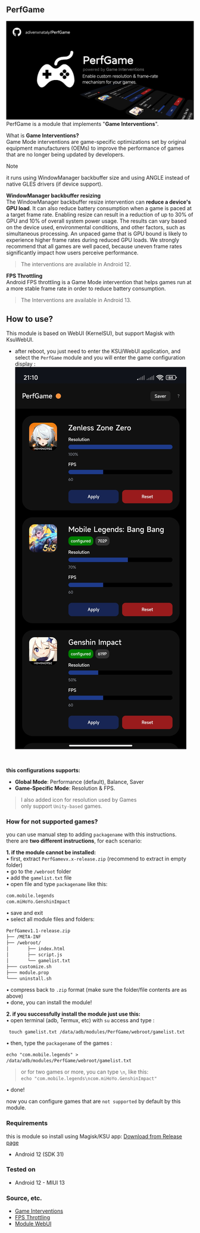## PerfGame
![banner](https://github.com/adivenxnataly/PerfGame/blob/main/files/perfbanner.png)
PerfGame is a module that implements "**Game Interventions**".

What is **Game Interventions?** <br>
Game Mode interventions are game-specific optimizations set by original equipment manufacturers (OEMs) to improve the performance of games that are no longer being updated by developers.

> [!NOTE]
> it runs using WindowManager backbuffer size and using ANGLE instead of native GLES drivers (if device support).

**WindowManager backbuffer resizing** <br>
The WindowManager backbuffer resize intervention can **reduce a device's GPU load**. It can also reduce battery consumption when a game is paced at a target frame rate.
Enabling resize can result in a reduction of up to 30% of GPU and 10% of overall system power usage. The results can vary based on the device used, environmental conditions, and other factors, such as simultaneous processing.
An unpaced game that is GPU bound is likely to experience higher frame rates during reduced GPU loads.
We strongly recommend that all games are well paced, because uneven frame rates significantly impact how users perceive performance.
<br>
> The interventions are available in Android 12.

**FPS Throttling**<br>
Android FPS throttling is a Game Mode intervention that helps games run at a more stable frame rate in order to reduce battery consumption.
<br>
> The Interventions are available in Android 13.


## How to use?
This module is based on WebUI (KernelSU), but support Magisk with KsuWebUI.
 - after reboot, you just need to enter the KSU/WebUI application, and select the `PerfGame` module and you will enter the game configuration display :
![screenshot](https://github.com/adivenxnataly/PerfGame/blob/main/files/perfgame.jpg)
<br>

**this configurations supports:**
 - **Global Mode**: Performance (default), Balance, Saver
 - **Game-Specific Mode**: Resolution & FPS.
 > I also added icon for resolution used by Games <br>
 > only support `Unity-based` games.

### How for not supported games? 
you can use manual step to adding `packagename` with this instructions. <br>
there are **two different instructions**, for each scenario: <br>

**1. if the module cannot be installed:** <br>
• first, extract `PerfGamevx.x-release.zip` (recommend to extract in empty folder)<br>
• go to the `/webroot` folder <br>
• add the `gamelist.txt` file <br>
• open file and type `packagename` like this: <br>

    com.mobile.legends
    com.miHoYo.GenshinImpact

• save and exit <br>
• select all module files and folders:
  ```
PerfGamev1.1-release.zip
├── /META-INF
├── /webroot/
│       ├── index.html
│       ├── script.js
│       └── gamelist.txt
├─── customize.sh
├─── module.prop
└─── uninstall.sh
```
• compress back to `.zip` format (make sure the folder/file contents are as above) <br>
• done, you can install the module! <br>

**2. if you successfully install the module just use this:** <br>
• open terminal (adb, Termux, etc) with `su` access and type :

     touch gamelist.txt /data/adb/modules/PerfGame/webroot/gamelist.txt
  
• then, type the `packagename` of the games :

    echo "com.mobile.legends" > /data/adb/modules/PerfGame/webroot/gamelist.txt
    
> or for two games or more, you can type `\n`, like this: <br>
> `echo "com.mobile.legends\ncom.miHoYo.GenshinImpact"`


• done! <br>

now you can configure games that are `not supported` by default by this module.

### Requirements
this is module so install using Magisk/KSU app:
 [Download from Release page](https://github.com/adivenxnataly/PerfGame/releases)

  - Android 12 (SDK 31)

### Tested on
- Android 12 - MIUI 13

### Source, etc.
- [Game Interventions](https://developer.android.com/games/optimize/adpf/gamemode/gamemode-interventions)<br>
- [FPS Throttling](https://developer.android.com/games/optimize/adpf/gamemode/fps-throttling)<br>
- [Module WebUI](https://kernelsu.org/guide/module-webui.html)
